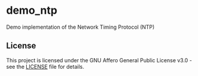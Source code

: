# demo_ntp
Demo implementation of the Network Timing Protocol (NTP)

## License

This project is licensed under the GNU Affero General Public License v3.0 - see the [LICENSE](LICENSE) file for details.
